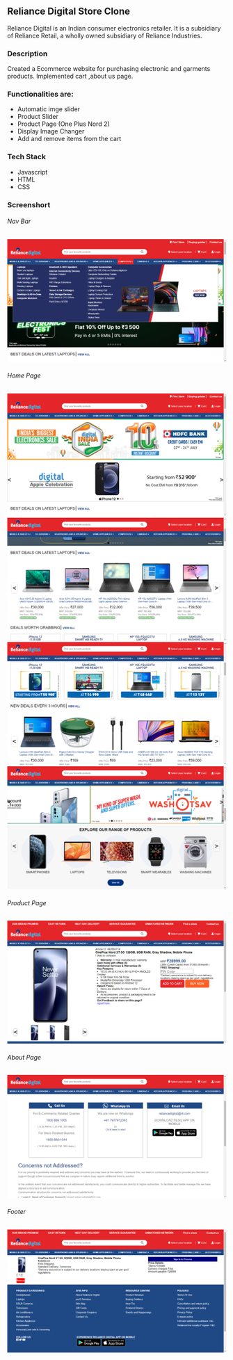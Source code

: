 
 ## Reliance Digital Store Clone
 
Reliance Digital is an Indian consumer electronics retailer. It is a subsidiary of Reliance Retail, a wholly owned subsidiary of Reliance Industries.

### Description

Created a Ecommerce website for purchasing electronic and garments products.
Implemented cart ,about us page.

### Functionalities are:

* Automatic imge slider
* Product Slider
* Product Page (One Plus Nord 2)
* Display Image Changer
* Add and remove items from the cart

### Tech Stack

* Javascript
* HTML
* CSS


### Screenshort

###### Nav Bar
![Screenshot (7)](https://github.com/ImDebabrata/Github-Project-Image/blob/main/Reliance-Digital-Store/Images/nav.png?raw=true)

###### Home Page
<!-- ![Screenshot (7)]() -->
![Screenshot (7)](https://github.com/ImDebabrata/Github-Project-Image/blob/main/Reliance-Digital-Store/Images/1home_page_starting.png?raw=true)
![Screenshot (7)](https://github.com/ImDebabrata/Github-Project-Image/blob/main/Reliance-Digital-Store/Images/2home_page_laptop.png?raw=true)
![Screenshot (7)](https://github.com/ImDebabrata/Github-Project-Image/blob/main/Reliance-Digital-Store/Images/3Screenshot%20(242).png?raw=true)
![Screenshot (7)](https://github.com/ImDebabrata/Github-Project-Image/blob/main/Reliance-Digital-Store/Images/4Screenshot%20(243).png?raw=true)

###### Product Page
![Screenshot (7)](https://github.com/ImDebabrata/Github-Project-Image/blob/main/Reliance-Digital-Store/Images/Screenshot%20(250).png?raw=true)

###### About Page
![Screenshot (7)](https://github.com/ImDebabrata/Github-Project-Image/blob/main/Reliance-Digital-Store/Images/Screenshot%20(252).png?raw=true)

###### Footer
![Screenshot (7)](https://github.com/ImDebabrata/Github-Project-Image/blob/main/Reliance-Digital-Store/Images/footer.png?raw=true)





